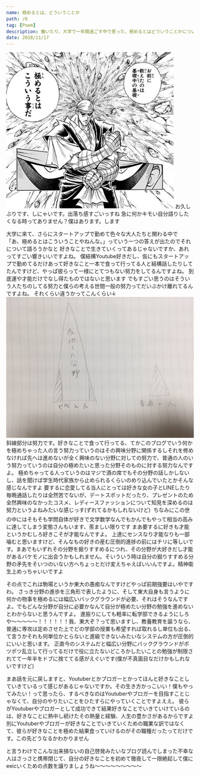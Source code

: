 ```yaml
---
name: 極めるとは、どういうことか
path: /6
tag: [Poem]
description: 働いたり、大学で一年間過ごす中で思った、極めるとはどういうことかについての拙いポエムですね
date: 2018/11/17
---
```


<img src="/static/6-1.jpg">
お久しぶりです、しにゃいです。出落ち感すごいっすね
急に何かキモい自分語りしたくなる時ってありません？僕はあります。します

大学に来て、さらにスタートアップで勤めて色々な大人たちと関わる中で
「あ、極めるとはこういうことやねんな。」っていう一つの答えが出たのでそれについて語ろうかなと
好きなことで生きていくってあるじゃないですか、あれってすごい響きいいですよね。
僕結構Youtube好きだし、仮にもスタートアップで勤めてるだけあって好きなこと一本で食って行ってる人と結構話したりしてたんですけど、やっぱ彼らって一様にとてつもない努力をしてるんですよね。
到底運や才能だけでなし得たものではないと思います
でもすごい思うのはそういう人たちのしてる努力と僕らの考える世間一般の努力ってだいぶかけ離れてるんですよね。
それくらい違うかってこんくらい↓
<img src="/static/6-2.jpg">
斜線部分は努力です。好きなことで食って行ってる、てかこのブログでいう何かを極めちゃった人の言う努力っていうのはその興味分野に関係するしそれを修めなければ先へは進めないが全く興味のない分野に対しての努力で、普通の人のいう努力っていうのは自分の極めたいと思った分野そのものに対する努力なんですよ。
極めちゃってる人っていうのはマジで酒の席でもその分野の話しかしないし、話を聞けば学生時代家族から止められるくらいのめり込んでいたとかそんな感じなんですよ
要するに恋愛してる当人にとっては好きな女の子とLINEしたり毎晩通話したりは全然苦でないが、デートスポットだったり、プレゼントのため全然興味のなかったコスメ、レディースファッションについて知見を深めるのは努力というよねみたいな感じっす(ずれてるかもしれないけど) 
ちなみにこの世の中にはそもそも学問自体が好きで文学数学なんでもかんでもやって相当の高みに達してしまう変態さんもいます、羨ましい限りです
まあ要するに好きも才能というかむしろ好きこそが才能なんですよ。
上達にセンスなり才能なりも一部噛むと思いますけど、そんなもの好きの産む圧倒的進捗の前にはチリに等しいです。まあでもいずれその分野を掘りすすめるにつれ、その分野が大好きだし才能があるバケモノに出会うかもしれません。そいういう時は自分の掘りすすめる分野の矛先をそいつのいない方へちょっとだけ変えちゃえばいいんですよ。精神衛生上めっちゃいいですよ

その点でこれは駒場というか東大の愚痴なんですけどやっぱ前期強要はいやですわ。
さっき分野の進歩を三角形で表したように、そして東大自身も言うように何かの物事を極めるには幅広いバックグラウンドが必要、それはそうなんですよ。でもどんな分野が自分に必要かなんて自分が極めたい分野の勉強を進めないとわからないと思うんですよ。 
進振りにしても軽率に転学部できるようにしろや〜〜〜〜〜！！！！！！我、東大ぞ？って思いますし、教養教育を謳うなら、普通に専攻は定めさせた上でどの学部の授業も希望すれば取れるし単位も出る、て言うかそれも何単位かとらないと進級できないみたいなシステムの方が圧倒的にいいと思います。
正直今のシステムだと幅広い分野にバックグラウンドがポツポツ乱立して行ってるだけで役に立たないどころかしたいことの勉強が制限されてて一年半をドブに捨ててる感がえぐいです(僕が不真面目なだけかもしれないですけど)

まあ話を元に戻しますと、Youtuberとかブロガーとかってほんと好きなことしていきているって感じがあるじゃないですか。その生き方かっこいい！僕もやってみたい！って思ったら、するべきなのはYoutuberやブロガーを目指すことじゃなくて、自分のやりたいことをひたすらにやっていくことですよええ。
彼らがYoutuberやブロガーとして成功できて結果好きなことでいきていけているのは、好きなことに熱中し続けたその熱量と経験、人生の豊かさがあるからですよ
別にYoutuberやブロガーが好きなことでいきていくための職業な訳ではなくて、彼らが好きなことを極めた結果食っていけるのがその職種だったってだけです。この先どうなるかわかりません

と言うわけでこんな出来損ないの自己啓発みたいなブログ読んでしまった不幸な人はさっさと携帯閉じて、自分の好きなことを初めて徹夜して一限絶起して僕にeeicいくための点数を譲りましょうね〜〜〜〜〜〜〜〜〜